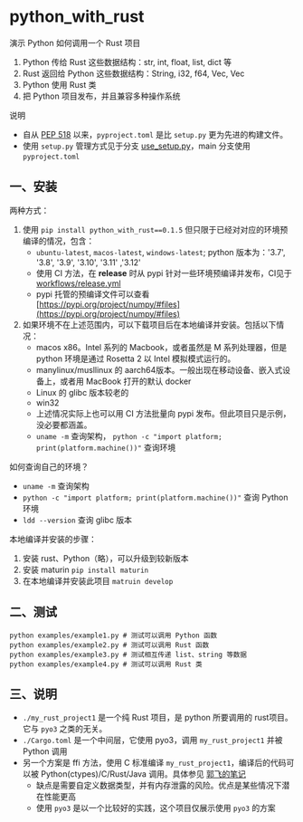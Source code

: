 
# python_with_rust

演示 Python 如何调用一个 Rust 项目
1. Python 传给 Rust 这些数据结构：str, int, float, list, dict 等
2. Rust 返回给 Python 这些数据结构：String, i32, f64, Vec<i32>, Vec<String>
3. Python 使用 Rust 类
4. 把 Python 项目发布，并且兼容多种操作系统


说明
- 自从 [PEP 518](https://peps.python.org/pep-0518/) 以来，`pyproject.toml` 是比 `setup.py` 更为先进的构建文件。
- 使用 `setup.py` 管理方式见于分支 [use_setup.py](https://github.com/guofei9987/python_with_rust/tree/use_setup.py)，main 分支使用 `pyproject.toml`


## 一、安装

两种方式：
1. 使用 `pip install python_with_rust==0.1.5` 但只限于已经对对应的环境预编译的情况，包含：
    - `ubuntu-latest`, `macos-latest`, `windows-latest`; python 版本为：'3.7', '3.8', '3.9', '3.10', '3.11' ,'3.12'
    - 使用 CI 方法，在 **release** 时从 pypi 针对一些环境预编译并发布，CI见于[workflows/release.yml](workflows/release.yml)
    - pypi 托管的预编译文件可以查看 [https://pypi.org/project/numpy/#files](https://pypi.org/project/numpy/#files)
2. 如果环境不在上述范围内，可以下载项目后在本地编译并安装。包括以下情况：
    - macos x86。Intel 系列的 Macbook，或者虽然是 M 系列处理器，但是 python 环境是通过 Rosetta 2 以 Intel 模拟模式运行的。
    - manylinux/musllinux 的 aarch64版本。一般出现在移动设备、嵌入式设备上，或者用 MacBook 打开的默认 docker
    - Linux 的 glibc 版本较老的
    - win32
    - 上述情况实际上也可以用 CI 方法批量向 pypi 发布。但此项目只是示例，没必要都涵盖。
    - `uname -m` 查询架构， `python -c "import platform; print(platform.machine())"` 查询环境



如何查询自己的环境？
- `uname -m` 查询架构
- `python -c "import platform; print(platform.machine())"` 查询 Python 环境
- `ldd --version` 查询 glibc 版本

本地编译并安装的步骤：
1. 安装 rust、Python（略），可以升级到较新版本
2. 安装 maturin `pip install maturin`
3. 在本地编译并安装此项目 `matruin develop`


## 二、测试

```shell
python examples/example1.py # 测试可以调用 Python 函数
python examples/example2.py # 测试可以调用 Rust 函数
python examples/example3.py # 测试相互传递 list、string 等数据
python examples/example4.py # 测试可以调用 Rust 类
```

## 三、说明

- `./my_rust_project1` 是一个纯 Rust 项目，是 python 所要调用的 rust项目。它与 `pyo3` 之类的无关。
- `./Cargo.toml` 是一个中间层，它使用 pyo3，调用 `my_rust_project1` 并被 Python 调用
- 另一个方案是 ffi 方法，使用 C 标准编译 `my_rust_project1`，编译后的代码可以被 Python(ctypes)/C/Rust/Java 调用。具体参见 [郭飞的笔记](https://www.guofei.site/2022/08/28/rust2.html#Python%20%E8%B0%83%E7%94%A8%20Rust%20%E7%BC%96%E8%AF%91%E5%90%8E)
    - 缺点是需要自定义数据类型，并有内存泄露的风险。优点是某些情况下潜在性能更高
    - 使用 `pyo3` 是以一个比较好的实践，这个项目仅展示使用 `pyo3` 的方案

